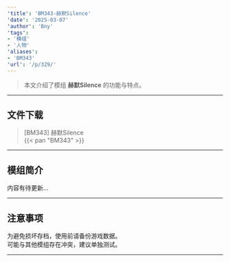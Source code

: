 ```yaml
---
'title': 'BM343-赫默Silence'
'date': '2025-03-07'
'author': 'Bny'
'tags':
- '模组'
- '人物'
'aliases':
- 'BM343'
'url': '/p/329/'
---
```


> 本文介绍了模组 **赫默Silence** 的功能与特点。

---

## 文件下载

> [BM343] 赫默Silence  
{{< pan "BM343" >}}  

---

## 模组简介

>  
内容有待更新...  

---

## 注意事项

>  
为避免损坏存档，使用前请备份游戏数据。  
可能与其他模组存在冲突，建议单独测试。  

---

